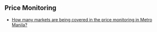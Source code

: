 ## Price Monitoring


 - [How many markets are being covered in the price monitoring in Metro Manila?](/price-monitoring/how-many-markets-are-being-covered-in-the-price-monitoring-in-metro-manila)
    
